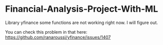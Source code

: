 ﻿# Financial-Analysis-Project-With-ML

Library yfinance some functions are not working right now. I will figure out.

You can check this problem in that here:
https://github.com/ranaroussi/yfinance/issues/1407
